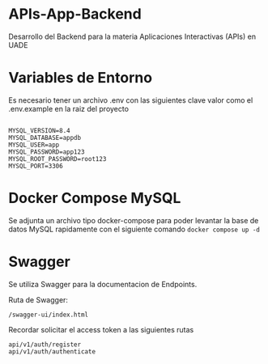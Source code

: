 # APIs-App-Backend
Desarrollo del Backend para la materia Aplicaciones Interactivas (APIs) en UADE

# Variables de Entorno
Es necesario tener un archivo .env con las siguientes clave valor como el .env.example en la raiz del proyecto

```.env

MYSQL_VERSION=8.4
MYSQL_DATABASE=appdb
MYSQL_USER=app
MYSQL_PASSWORD=app123
MYSQL_ROOT_PASSWORD=root123
MYSQL_PORT=3306
```
# Docker Compose MySQL
Se adjunta un archivo tipo docker-compose para poder levantar la base de datos MySQL rapidamente con el siguiente comando
`docker compose up -d`

# Swagger
Se utiliza Swagger para la documentacion de Endpoints.

Ruta de Swagger: 
```Ruta de UI Swagger
/swagger-ui/index.html
```

Recordar solicitar el access token a las siguientes rutas

```POST Auth
api/v1/auth/register
api/v1/auth/authenticate
```